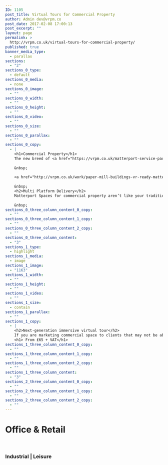 ```yaml
---
ID: 1105
post_title: Virtual Tours for Commercial Property
author: Admin dev@vrpm.co
post_date: 2017-02-08 17:00:13
post_excerpt: ""
layout: page
permalink: >
  http://vrpm.co.uk/virtual-tours-for-commercial-property/
published: true
banner_media_type:
  - parallax
sections:
  - "2"
sections_0_type:
  - default
sections_0_media:
  - none
sections_0_image:
  - ""
sections_0_width:
  - ""
sections_0_height:
  - ""
sections_0_video:
  - ""
sections_0_size:
  - ""
sections_0_parallax:
  - ""
sections_0_copy:
  - |
    <h1>Commercial Property</h1>
    The new breed of <a href="https://vrpm.co.uk/matterport-service-partner/" target="_blank">Matterport</a> virtual tour has changed the landscape for the property industry.  Commercial Property agents can now benefit from a market leading VR ready virtual tour for much less than they think.
    
    &nbsp;
    
    <a href="http://vrpm.co.uk/work/paper-mill-buildings-vr-ready-matterport-3d-virtual-tour/" target="_blank"><img class="alignnone wp-image-1166 size-full" src="http://vrpm.co.uk/wp-content/uploads/2017/02/commercial-tour-1.jpg" alt="commercial property matterport" width="1024" height="576" /></a>
    
    &nbsp;
    <h2>Multi Platform Delivery</h2>
    Matterport Spaces for commercial property aren’t like your traditional virtual tour. They are completely new form of immersive 3D presentation that can be seen on almost any device with an internet connection.
    
    &nbsp;
sections_0_three_column_content_0_copy:
  - ""
sections_0_three_column_content_1_copy:
  - ""
sections_0_three_column_content_2_copy:
  - ""
sections_0_three_column_content:
  - "3"
sections_1_type:
  - highlight
sections_1_media:
  - image
sections_1_image:
  - "1163"
sections_1_width:
  - ""
sections_1_height:
  - ""
sections_1_video:
  - ""
sections_1_size:
  - contain
sections_1_parallax:
  - ""
sections_1_copy:
  - |
    <h2>Next-generation immersive virtual tour</h2>
    If you are marketing commercial space to clients that may not be able to make it to the property for an initial viewing - this is the solution.
    <h1> From £65 + VAT</h1>
sections_1_three_column_content_0_copy:
  - ""
sections_1_three_column_content_1_copy:
  - ""
sections_1_three_column_content_2_copy:
  - ""
sections_1_three_column_content:
  - "3"
sections_2_three_column_content_0_copy:
  - ""
sections_2_three_column_content_1_copy:
  - ""
sections_2_three_column_content_2_copy:
  - ""
---
```

<h1>Office &amp; Retail</h1>
&nbsp;
<h3>Industrial | Leisure</h3>